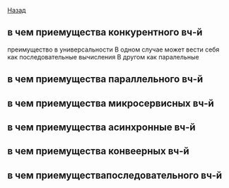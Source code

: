 [Назад](/L1/L1_.md) 

## в чем приемущества конкурентного вч-й

преимущество в универсальности 
В одном случае может вести себя как последовательные вычисления
В другом как паралельные 

## в чем приемущества параллельного вч-й


## в чем приемущества микросервисных вч-й

## в чем приемущества асинхронные вч-й

## в чем приемущества конвеерных вч-й

## в чем приемуществапоследовательного вч-й